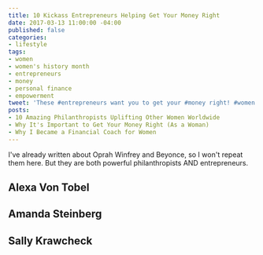 ```yaml
---
title: 10 Kickass Entrepreneurs Helping Get Your Money Right
date: 2017-03-13 11:00:00 -04:00
published: false
categories:
- lifestyle
tags:
- women
- women's history month
- entrepreneurs
- money
- personal finance
- empowerment
tweet: 'These #entrepreneurs want you to get your #money right! #women #womenshistory'
posts:
- 10 Amazing Philanthropists Uplifting Other Women Worldwide
- Why It's Important to Get Your Money Right (As a Woman)
- Why I Became a Financial Coach for Women
---
```


I've already written about Oprah Winfrey and Beyonce, so I won't repeat them here. But they are both powerful philanthropists AND entrepreneurs.

## Alexa Von Tobel

## Amanda Steinberg

## Sally Krawcheck